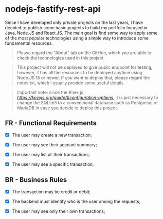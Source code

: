 # nodejs-fastify-rest-api

Since I have developed only private projects on the last years, I have decided to publish some basic projects to build my portfolio focused in Java, Node.JS and React.JS. The main goal is find some way to apply some of the most popular technologies using a simple way to introduce some fundamental resources.

> Please regard the "About" tab on the GitHub, which you are able to check the technologies used in this project.

> This project will not be deployed to give public endpoint for testing, however, it has all the resources to be deployed anytime using Node.JS 18 or newer. If you want to deploy that, please regard the notes.txt, which I usually provide some useful details. 

> Important note: since the Knex.js _https://knexjs.org/guide/#configuration-options_, it is just necessary to change the SQLite3 to a convencional database such as Postgresql or MariaDB in case you decide to deploy this project. 


## FR - Functional Requirements

- [x] The user may create a new transaction;

- [x] The user may see their account summary;

- [x] The user may list all their transactions;

- [x] The user may see a specific transaction;

  

## BR - Business Rules

- [x] The transaction may be credit or debit;

- [x] The backend must identify who is the user among the requests;

- [x] The user may see only their own transactions;

